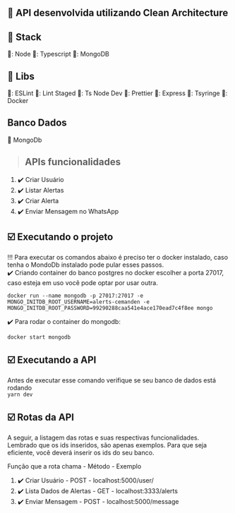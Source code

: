 ## :wrench: API desenvolvida utilizando Clean Architecture

## :wrench: Stack

🔴: Node
🔴: Typescript
🔴: MongoDB

## :wrench: Libs

🔶: ESLint
🔶: Lint Staged
🔶: Ts Node Dev
🔶: Prettier
🔶: Express
🔶: Tsyringe
🔶: Docker

## Banco Dados

:paperclip: MongoDb

> ## APIs funcionalidades

1. :heavy_check_mark: Criar Usuário
2. :heavy_check_mark: Listar Alertas
3. :heavy_check_mark: Criar Alerta
4. :heavy_check_mark: Enviar Mensagem no WhatsApp

## :ballot_box_with_check: Executando o projeto

!!! Para executar os comandos abaixo é preciso ter o docker instalado, caso tenha o MondoDb instalado pode pular esses passos.
</br>
:heavy_check_mark: Criando container do banco postgres no docker
escolher a porta 27017, caso esteja em uso você pode optar por usar outra.
<br>

`docker run --name mongodb -p 27017:27017 -e MONGO_INITDB_ROOT_USERNAME=alerts-cemanden -e MONGO_INITDB_ROOT_PASSWORD=99290288caa541e4ace170ead7c4f8ee mongo`

:heavy_check_mark: Para rodar o container do mongodb:
<br>

`docker start mongodb`

## :ballot_box_with_check: Executando a API

Antes de executar esse comando verifique se seu banco de dados está rodando </br>
`yarn dev`

## :ballot_box_with_check: Rotas da API

<p>A seguir, a listagem das rotas e suas respectivas funcionalidades. Lembrado que os ids inseridos, são apenas exemplos. Para que seja eficiente, você deverá inserir os ids do seu banco.</p>

<p>Função que a rota chama - Método - Exemplo</p>

1. :heavy_check_mark: Criar Usuário - POST - localhost:5000/user/
3. :heavy_check_mark: Lista Dados de Alertas - GET - localhost:3333/alerts
4. :heavy_check_mark: Enviar Mensagem  - POST - localhost:5000/message
